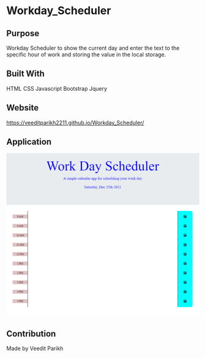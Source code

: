 # Workday_Scheduler

## Purpose

Workday Scheduler to show the current day and enter the text to the specific hour of work and storing the value in the local storage.

## Built With

HTML
CSS
Javascript
Bootstrap
Jquery

## Website

https://veeditparikh2211.github.io/Workday_Scheduler/

## Application

![image](images\application_page.PNG)
## Contribution

Made by Veedit Parikh
